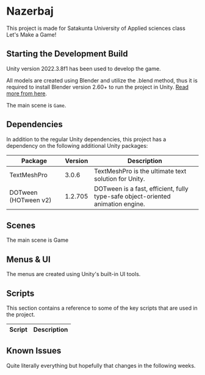 # Nazerbaj

This project is made for Satakunta University of Applied sciences class Let's Make a Game!

## Starting the Development Build

Unity version 2022.3.8f1 has been used to develop the game.

All models are created using Blender and utilize the .blend method, thus it is required to install Blender version 2.60+ to run the project in Unity. [Read more from here](https://docs.unity3d.com/560/Documentation/Manual/HOWTO-ImportObjectBlender.html).

The main scene is ``Game``.

## Dependencies

In addition to the regular Unity dependencies, this project has a dependency on the following additional Unity packages:

| Package | Version | Description |
| --- | --- | --- |
| TextMeshPro | 3.0.6 | TextMeshPro is the ultimate text solution for Unity. |
| DOTween (HOTween v2) | 1.2.705 | DOTween is a fast, efficient, fully type-safe object-oriented animation engine. |

## Scenes

The main scene is Game

## Menus & UI

The menus are created using Unity's built-in UI tools.

## Scripts

This section contains a reference to some of the key scripts that are used in the project.

| Script | Description |
| --- | --- |

## Known Issues

Quite literally everything but hopefully that changes in the following weeks.
